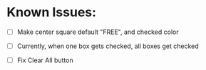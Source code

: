 # Known Issues:

- [ ] Make center square default "FREE", and checked color

- [ ] Currently, when one box gets checked, all boxes get checked

- [ ] Fix Clear All button
